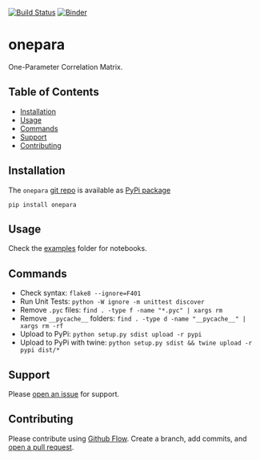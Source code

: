 [![Build Status](https://travis-ci.org/kmedian/onepara.svg?branch=master)](https://travis-ci.org/kmedian/onepara)
[![Binder](https://mybinder.org/badge.svg)](https://mybinder.org/v2/gh/kmedian/onepara/master?urlpath=lab)

# onepara
One-Parameter Correlation Matrix.


## Table of Contents
* [Installation](#installation)
* [Usage](#usage)
* [Commands](#commands)
* [Support](#support)
* [Contributing](#contributing)


## Installation
The `onepara` [git repo](http://github.com/kmedian/onepara) is available as [PyPi package](https://pypi.org/project/onepara)

```
pip install onepara
```


## Usage
Check the [examples](examples) folder for notebooks.


## Commands
* Check syntax: `flake8 --ignore=F401`
* Run Unit Tests: `python -W ignore -m unittest discover`
* Remove `.pyc` files: `find . -type f -name "*.pyc" | xargs rm`
* Remove `__pycache__` folders: `find . -type d -name "__pycache__" | xargs rm -rf`
* Upload to PyPi: `python setup.py sdist upload -r pypi`
* Upload to PyPi with twine: `python setup.py sdist && twine upload -r pypi dist/*`


## Support
Please [open an issue](https://github.com/kmedian/onepara/issues/new) for support.


## Contributing
Please contribute using [Github Flow](https://guides.github.com/introduction/flow/). Create a branch, add commits, and [open a pull request](https://github.com/kmedian/onepara/compare/).
